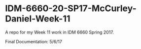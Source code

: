 # IDM-6660-20-SP17-McCurley-Daniel-Week-11

A repo for my Week 11 work in IDM 6660 Spring 2017.

Final Documentation: 5/6/17